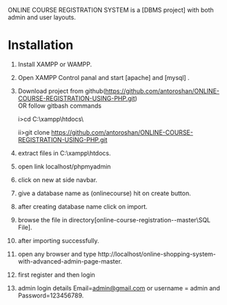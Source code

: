 
ONLINE COURSE REGISTRATION SYSTEM is a [DBMS project] with both admin and user layouts.

# Installation

1. Install XAMPP or WAMPP.

2. Open XAMPP Control panal and start [apache] and [mysql] .

3. Download project from github(https://github.com/antoroshan/ONLINE-COURSE-REGISTRATION-USING-PHP.git)  
    OR follow gitbash commands
    
    i>cd C:\\xampp\htdocs\
    
    ii>git clone https://github.com/antoroshan/ONLINE-COURSE-REGISTRATION-USING-PHP.git
    
4. extract files in C:\\xampp\htdocs\.

5. open link localhost/phpmyadmin

6. click on new at side navbar.

7. give a database name as (onlinecourse) hit on create button.

8. after creating database name click on import.

9. browse the file in directory[online-course-registration--master\SQL File].

10. after importing successfully.

11. open any browser and type http://localhost/online-shopping-system-with-advanced-admin-page-master.

12. first register and then login

13. admin login details  Email=admin@gmail.com or username = admin and Password=123456789.


